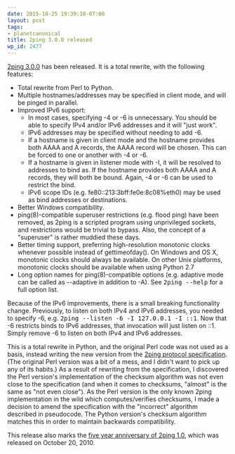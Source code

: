 ```yaml
---
date: 2015-10-25 19:39:18-07:00
layout: post
tags:
- planetcanonical
title: 2ping 3.0.0 released
wp_id: 2477
---
```

[2ping 3.0.0](https://www.finnie.org/software/2ping/) has been released. It is a total rewrite, with the following features:

  * Total rewrite from Perl to Python.
  * Multiple hostnames/addresses may be specified in client mode, and will be pinged in parallel.
  * Improved IPv6 support:
    * In most cases, specifying -4 or -6 is unnecessary. You should be able to specify IPv4 and/or IPv6 addresses and it will "just work".
    * IPv6 addresses may be specified without needing to add -6.
    * If a hostname is given in client mode and the hostname provides both AAAA and A records, the AAAA record will be chosen. This can be forced to one or another with -4 or -6.
    * If a hostname is given in listener mode with -I, it will be resolved to addresses to bind as. If the hostname provides both AAAA and A records, they will both be bound. Again, -4 or -6 can be used to restrict the bind.
    * IPv6 scope IDs (e.g. fe80::213:3bff:fe0e:8c08%eth0) may be used as bind addresses or destinations.
  * Better Windows compatibility.
  * ping(8)-compatible superuser restrictions (e.g. flood ping) have been removed, as 2ping is a scripted program using unprivileged sockets, and restrictions would be trivial to bypass. Also, the concept of a "superuser" is rather muddied these days.
  * Better timing support, preferring high-resolution monotonic clocks whenever possible instead of gettimeofday(). On Windows and OS X, monotonic clocks should always be available. On other Unix platforms, monotonic clocks should be available when using Python 2.7
  * Long option names for ping(8)-compatible options (e.g. adaptive mode can be called as --adaptive in addition to -A). See <kbd>2ping --help</kbd> for a full option list.

Because of the IPv6 improvements, there is a small breaking functionality change. Previously, to listen on both IPv4 and IPv6 addresses, you needed to specify -6, e.g. <kbd>2ping --listen -6 -I 127.0.0.1 -I ::1</kbd>. Now that -6 restricts binds to IPv6 addresses, that invocation will just listen on ::1. Simply remove -6 to listen on both IPv4 and IPv6 addresses.

This is a total rewrite in Python, and the original Perl code was not used as a basis, instead writing the new version from the [2ping protocol specification](https://github.com/rfinnie/2ping/blob/master/doc/2ping-protocol.md). (The original Perl version was a bit of a mess, and I didn't want to pick up any of its habits.) As a result of rewriting from the specification, I discovered the Perl version's implementation of the checksum algorithm was not even close to the specification (and when it comes to checksums, "almost" is the same as "not even close"). As the Perl version is the only known 2ping implementation in the wild which computes/verifies checksums, I made a decision to amend the specification with the "incorrect" algorithm described in pseudocode. The Python version's checksum algorithm matches this in order to maintain backwards compatibility.

This release also marks the [five year anniversary of 2ping 1.0](https://www.finnie.org/2010/10/20/2ping-1-0-released/), which was released on October 20, 2010.
